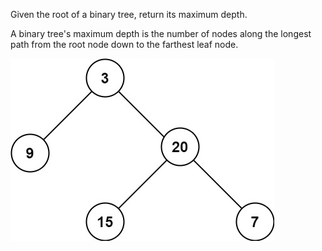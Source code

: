 Given the root of a binary tree, return its maximum depth.

A binary tree's maximum depth is the number of nodes along the longest path from the root node down to the farthest leaf node.


![Alt text](image.png)